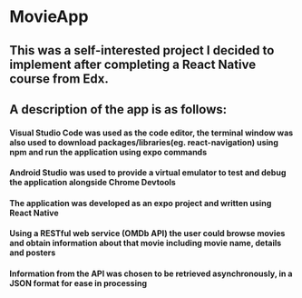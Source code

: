 # MovieApp

## This was a self-interested project I decided to implement after completing a React Native course from Edx.

## A description of the app is as follows:
#### Visual Studio Code was used as the code editor, the terminal window was also used to download packages/libraries(eg. react-navigation) using npm and run the application using expo commands
#### Android Studio was used to provide a virtual emulator to test and debug the application alongside Chrome Devtools
#### The application was developed as an expo project and written using React Native
#### Using a RESTful web service (OMDb API) the user could browse movies and obtain information about that movie including movie name, details and posters 
#### Information from the API was chosen to be retrieved asynchronously, in a JSON format for ease in processing

